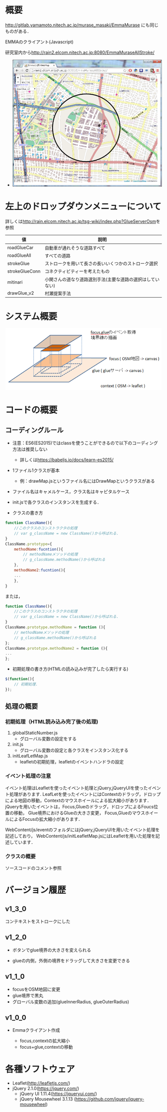 
# 概要

<http://gitlab.yamamoto.nitech.ac.jp/murase_masaki/EmmaMurase>
にも同じものがある．

EMMAのクライアント(Javascript)

研究室内から<http://rain2.elcom.nitech.ac.jp:8080/EmmaMuraseAllStroke/>


- ![p1](img/p1.png)

# 左上のドロップダウンメニューについて
詳しくは<http://rain.elcom.nitech.ac.jp/tsg-wiki/index.php?GlueServerOsm>を参照

|値|説明|
|--|---|
|roadGlueCar|自動車が通れそうな道路すべて|
|roadGlueAll|すべての道路|
|strokeGlue|ストロークを用いて長さの長いいくつかのストローク選択|
|strokeGlueConn|コネクティビティーを考えたもの|
|mitinari|小関さんの道なり道路選別手法(主要な道路の選択はしていない)|
|drawGlue_v2|村瀬提案手法|

# システム概要
![systemStructure](img/systemStructure.png)

# コードの概要

## コーディングルール

* 注意：ES6(ES2015)ではclassを使うことができるので以下のコーディング方法は推奨しない
	* 詳しくは<https://babeljs.io/docs/learn-es2015/>

* 1ファイル1クラスが基本
	* 例：drawMap.jsというファイル名にはDrawMapというクラスがある

* ファイル名はキャメルケース，クラス名はキャピタルケース

* init.jsで各クラスのインスタンスを生成する．

* クラスの書き方
```javascript
function ClassName(){
	//このクラスのコンストラクタの処理
	// var g_className = new ClassName()から呼ばれる.
}
ClassName.prototype={
	methodName:fucntion(){
		// methodNameメソッドの処理
		// g_className.methodName()から呼ばれる
	},
	methodName2:fucntion(){
	...
	},
}
```
または，
```javascript
function ClassName(){
	//このクラスのコンストラクタの処理
	// var g_className = new ClassName()から呼ばれる.
}
ClassName.prototype.methodName = function (){
	// methodNameメソッドの処理
	// g_className.methodName()から呼ばれる
};
ClassName.prototype.methodName2 = function (){
...
};
```

* 初期処理の書き方(HTMLの読み込みが完了したら実行する)
```javascript
$(function(){
	// 初期処理.
});
```

## 処理の概要
### 初期処理（HTML読み込み完了後の処理)
1. globalStaticNumber.js
	* グローバル変数の設定をする
1. init.js
	* グローバル変数の設定と各クラスをインスタンス化する
1. initLeafLetMap.js
	* leafletの初期処理，leafletのイベントハンドラの設定

### イベント処理の注意
イベント処理はLeafletを使ったイベント処理とjQuery,jQueryUIを使ったイベント処理があります.
LeafLetを使ったイベントにはContextのドラッグ，ドロップによる地図の移動，Contextのマウスホイールによる拡大縮小があります．
jQueryを用いたイベントは，Focus,Glueのドラッグ，ドロップによるFoucs位置の移動，
Glue境界におけるGlueの大きさ変更，
Focus,GlueのマウスホイールによるFocusの拡大縮小があります．

WebContent/js/eventのフォルダにはjQuery,jQueryUIを用いたイベント処理を記述しており，
WebContent/js/initLeafletMap.jsにはLeafletを用いた処理を記述しています．

### クラスの概要
ソースコードのコメント参照

# バージョン履歴

## v1_3_0
コンテキストをストロークにした

## v1_2_0
+ ボタンでglue境界の大きさを変えられる

+ glueの内側，外側の境界をドラッグして大きさを変更できる

## v1_1_0
+ focusをOSM地図に変更
+ glue境界で黒丸
+ グローバル変数の追加(glueInnerRadius, glueOuterRadius)


## v1_0_0
* Emmaクライアント作成

	+ focus,contextの拡大縮小
	+ focus+glue,contextの移動

# 各種ソフトウェア
+ Leaflet(<http://leafletjs.com/>)
+ jQuery 2.1.0(<https://jquery.com/>)
	+ jQuery UI 1.11.4(<https://jqueryui.com/>)
	+ jQuery Mousewheel 3.1.13 (<https://github.com/jquery/jquery-mousewheel>)



